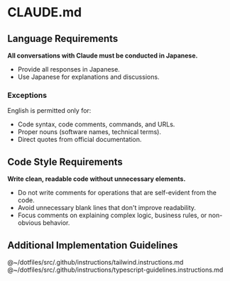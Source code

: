 # CLAUDE.md

## Language Requirements

**All conversations with Claude must be conducted in Japanese.**

- Provide all responses in Japanese.
- Use Japanese for explanations and discussions.

### Exceptions

English is permitted only for:

- Code syntax, code comments, commands, and URLs.
- Proper nouns (software names, technical terms).
- Direct quotes from official documentation.

## Code Style Requirements

**Write clean, readable code without unnecessary elements.**

- Do not write comments for operations that are self-evident from the code.
- Avoid unnecessary blank lines that don't improve readability.
- Focus comments on explaining complex logic, business rules, or non-obvious behavior.

## Additional Implementation Guidelines

@~/dotfiles/src/.github/instructions/tailwind.instructions.md
@~/dotfiles/src/.github/instructions/typescript-guidelines.instructions.md
